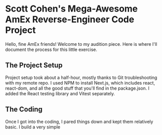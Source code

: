 # Scott Cohen's Mega-Awesome AmEx Reverse-Engineer Code Project

Hello, fine AmEx friends! Welcome to my audition piece. Here is where I'll document the process for this little exercise.

## The Project Setup

Project setup took about a half-hour, mostly thanks to Git troubleshooting with my remote repo. I used NPM to install Next.js, which includes react, react-dom, and all the good stuff that you'll find in the package.json. I added the React testing library and Vitest separately.

## The Coding

Once I got into the coding, I pared things down and kept them relatively basic. I build a very simple <dialog> element with a <button> inside to close the modal. I built out a useEffect() function (which was really the hardest part of the test, because I'm still getting used to React-style routing) that added event listeners for the open modal button, the close button, the ESC key, and clicking outside the modal when it's open. My JS/React can of course be tightened up, but this is what you get in two hours. ;)

## The Testing

Testing is actually the weakest part of my toolkit; my previous employers didn't...actually...require that, which is terrible practice, but I have a basic understanding of it. Perhaps that's what we could go over in person!

## You've been looking at a lot of applicants' work. Here is an ASCII picture of a bunny.

               ((`\
            ___ \\ '--._
         .'`   `'    o  )
        /    \   '. __.'
       _|    /_  \ \_\_
      {_\______\-'\__\_\

Thanks for considering me for this position!

-- Scott